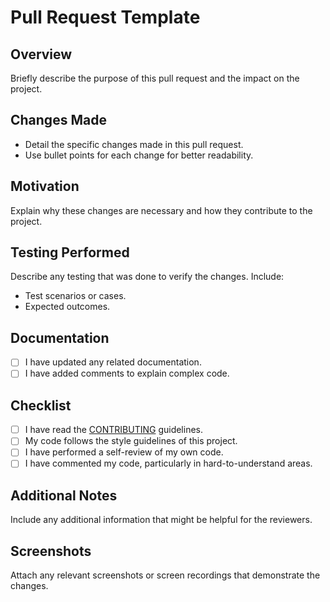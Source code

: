 # Pull Request Template

## Overview
Briefly describe the purpose of this pull request and the impact on the project.

## Changes Made
- Detail the specific changes made in this pull request.
- Use bullet points for each change for better readability.

## Motivation
Explain why these changes are necessary and how they contribute to the project.

## Testing Performed
Describe any testing that was done to verify the changes. Include:
- Test scenarios or cases.
- Expected outcomes.

## Documentation
- [ ] I have updated any related documentation.
- [ ] I have added comments to explain complex code.

## Checklist
- [ ] I have read the [CONTRIBUTING](CONTRIBUTING.md) guidelines.
- [ ] My code follows the style guidelines of this project.
- [ ] I have performed a self-review of my own code.
- [ ] I have commented my code, particularly in hard-to-understand areas.

## Additional Notes
Include any additional information that might be helpful for the reviewers.

## Screenshots
Attach any relevant screenshots or screen recordings that demonstrate the changes.

